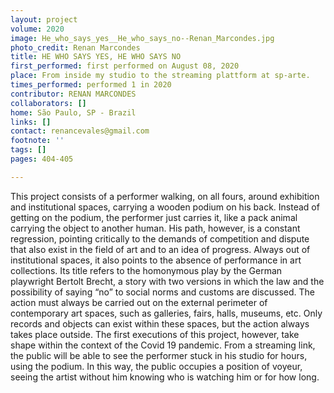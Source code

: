 ```yaml
---
layout: project
volume: 2020
image: He_who_says_yes__He_who_says_no--Renan_Marcondes.jpg
photo_credit: Renan Marcondes
title: HE WHO SAYS YES, HE WHO SAYS NO
first_performed: first performed on August 08, 2020
place: From inside my studio to the streaming plattform at sp-arte.
times_performed: performed 1 in 2020
contributor: RENAN MARCONDES
collaborators: []
home: São Paulo, SP - Brazil
links: []
contact: renancevales@gmail.com
footnote: ''
tags: []
pages: 404-405

---
```


This project consists of a performer walking, on all fours, around exhibition and institutional spaces, carrying a wooden podium on his back. Instead of getting on the podium, the performer just carries it, like a pack animal carrying the object to another human. His path, however, is a constant regression, pointing critically to the demands of competition and dispute that also exist in the field of art and to an idea of progress. Always out of institutional spaces, it also points to the absence of performance in art collections. Its title refers to the homonymous play by the German playwright Bertolt Brecht, a story with two versions in which the law and the possibility of saying “no” to social norms and customs are discussed.
The action must always be carried out on the external perimeter of contemporary art spaces, such as galleries, fairs, halls, museums, etc. Only records and objects can exist within these spaces, but the action always takes place outside.
The first executions of this project, however, take shape within the context of the Covid 19 pandemic. From a streaming link, the public will be able to see the performer stuck in his studio for hours, using the podium. In this way, the public occupies a position of voyeur, seeing the artist without him knowing who is watching him or for how long.

